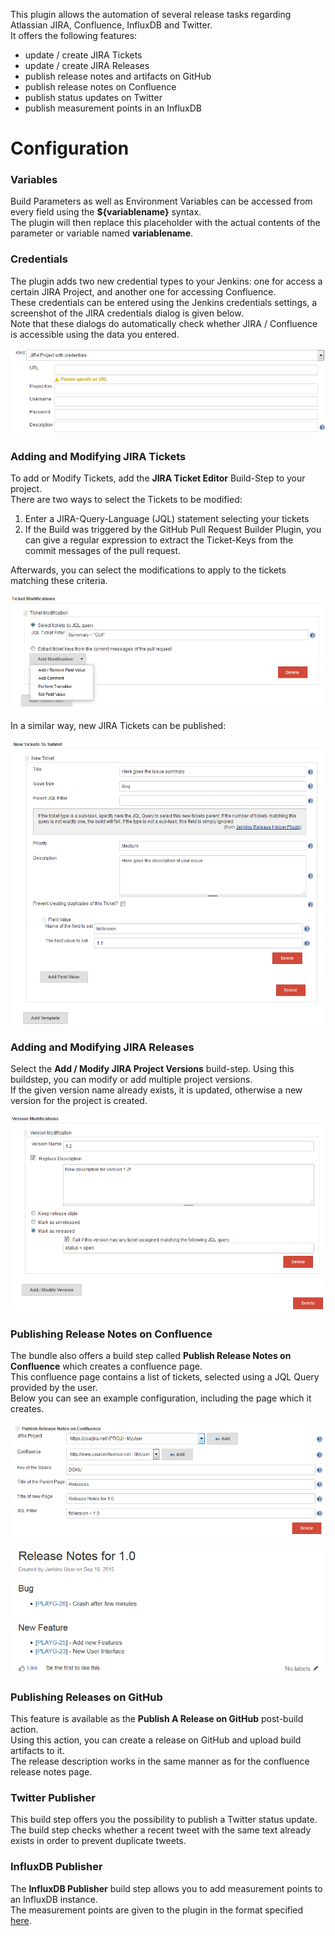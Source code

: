 This plugin allows the automation of several release tasks regarding
Atlassian JIRA, Confluence, InfluxDB and Twitter.  
It offers the following features:

-   update / create JIRA Tickets
-   update / create JIRA Releases
-   publish release notes and artifacts on GitHub
-   publish release notes on Confluence
-   publish status updates on Twitter
-   publish measurement points in an InfluxDB

# Configuration

### Variables

Build Parameters as well as Environment Variables can be accessed from
every field using the **${variablename}** syntax.  
The plugin will then replace this placeholder with the actual contents
of the parameter or variable named **variablename**.

### Credentials

The plugin adds two new credential types to your Jenkins: one for access
a certain JIRA Project, and another one for accessing Confluence.  
These credentials can be entered using the Jenkins credentials settings,
a screenshot of the JIRA credentials dialog is given below.  
Note that these dialogs do automatically check whether JIRA / Confluence
is accessible using the data you entered.

![](docs/images/jiraCredentials.PNG)

### Adding and Modifying JIRA Tickets

To add or Modify Tickets, add the **JIRA Ticket Editor** Build-Step to
your project.  
There are two ways to select the Tickets to be modified:

1.  Enter a JIRA-Query-Language (JQL) statement selecting your tickets
2.  If the Build was triggered by the GitHub Pull Request Builder
    Plugin, you can give a regular expression to extract the Ticket-Keys
    from the commit messages of the pull request.

Afterwards, you can select the modifications to apply to the tickets
matching these criteria.

![](docs/images/ticketModification.PNG)

In a similar way, new JIRA Tickets can be published:

![](docs/images/ticketAdd.PNG)

### Adding and Modifying JIRA Releases

Select the **Add / Modify JIRA Project Versions** build-step. Using this
buildstep, you can modify or add multiple project versions.  
If the given version name already exists, it is updated, otherwise a new
version for the project is created.

![](docs/images/jiraVersioning.PNG)

### Publishing Release Notes on Confluence

The bundle also offers a build step called **Publish Release Notes on
Confluence** which creates a confluence page.  
This confluence page contains a list of tickets, selected using a JQL
Query provided by the user.  
Below you can see an example configuration, including the page which it
creates.

![](docs/images/confluenceRelNotes.PNG)

![](docs/images/confPage.PNG)

### Publishing Releases on GitHub

This feature is available as the **Publish A Release on GitHub**
post-build action.  
Using this action, you can create a release on GitHub and upload build
artifacts to it.  
The release description works in the same manner as for the confluence
release notes page.

### Twitter Publisher

This build step offers you the possibility to publish a Twitter status
update.  
The build step checks whether a recent tweet with the same text already
exists in order to prevent duplicate tweets.

### InfluxDB Publisher

The **InfluxDB Publisher** build step allows you to add measurement
points to an InfluxDB instance.  
The measurement points are given to the plugin in the format specified
[here](https://docs.influxdata.com/influxdb/v0.9/write_protocols/line/).
